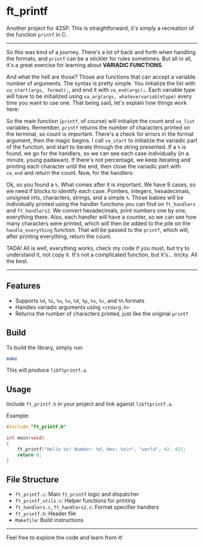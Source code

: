 # ft_printf

Another project for 42SP. This is straightforward, it's simply a recreation of the function `printf` in C.

---

So this was kind of a journey. There's a lot of back and forth when handling the formats, and `printf` can be a stickler for rules sometimes. But all in all, it's a great exercise for learning about **VARIADIC FUNCTIONS**.

And what the hell are those? Those are functions that can accept a variable number of arguments. The syntax is pretty simple. You initialize the list with `va_start(args, format);`, and end it with `va_end(args);`. Each variable type will have to be initialized using `va_arg(args, whatevervariabletype)` every time you want to use one. That being said, let's explain how things work here:

So the main function (`printf`, of course) will initialize the count and `va_list` variables. Remember, `printf` returns the number of characters printed on the terminal, so count is important. There's a check for errors in the format argument, then the magic begins. I call `va_start` to initialize the variadic part of the function, and start to iterate through the string presented. If a `%` is found, we go for the handlers, so we can see each case individually (in a minute, young padawan). If there's not percentage, we keep iterating and printing each character until the end, then close the variadic part with `va_end` and return the count. Now, for the handlers:

Ok, so you found a `%`. What comes after it is important. We have 9 cases, so we need if blocks to identify each case. Pointers, integers, hexadecimals, unsigned ints, characters, strings, and a simple `%`. Those babies will be individually printed using the handler functions you can find on `ft_handlers` and `ft_handlers2`. We convert hexadecimals, print numbers one by one, everything there. Also, each handler will have a counter, so we can see how many characters were printed, which will then be added to the pile on the `handle_everything` function. That will be passed to the `printf`, which will, after printing everything, return the count.

TADA! All is well, everything works, check my code if you must, but try to understand it, not copy it. It's not a complicated function, but it's... tricky. All the best.

---

## Features

- Supports `%d`, `%i`, `%u`, `%x`, `%X`, `%p`, `%s`, `%c`, and `%%` formats
- Handles variadic arguments using `<stdarg.h>`
- Returns the number of characters printed, just like the original `printf`

## Build

To build the library, simply run:

```sh
make
```

This will produce `libftprintf.a`.

## Usage

Include `ft_printf.h` in your project and link against `libftprintf.a`.

Example:

```c
#include "ft_printf.h"

int main(void)
{
    ft_printf("Hello %s! Number: %d, Hex: %x\n", "world", 42, 42);
    return 0;
}
```

## File Structure

- `ft_printf.c`: Main `ft_printf` logic and dispatcher
- `ft_printf_utils.c`: Helper functions for printing
- `ft_handlers.c`, `ft_handlers2.c`: Format specifier handlers
- `ft_printf.h`: Header file
- `Makefile`: Build instructions

---

Feel free to explore the code and learn from it!
